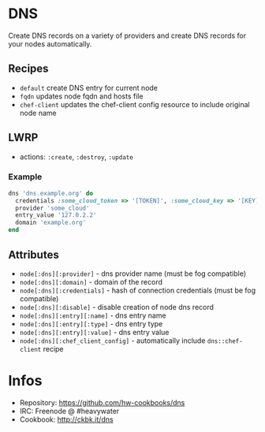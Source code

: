 # DNS

Create DNS records on a variety of providers and 
create DNS records for your nodes automatically.

## Recipes

* `default` create DNS entry for current node
* `fqdn` updates node fqdn and hosts file
* `chef-client` updates the chef-client config resource to include original node name

## LWRP

* actions: `:create`, `:destroy`, `:update`

### Example

```ruby
dns 'dns.example.org' do
  credentials :some_cloud_token => '[TOKEN]', :some_cloud_key => '[KEY]'
  provider 'some_cloud'
  entry_value '127.0.2.2'
  domain 'example.org'
end
```

## Attributes

* `node[:dns][:provider]` - dns provider name (must be fog compatible)
* `node[:dns][:domain]` - domain of the record
* `node[:dns][:credentials]` - hash of connection credentials (must be fog compatible)
* `node[:dns][:disable]` - disable creation of node dns record
* `node[:dns][:entry][:name]` - dns entry name
* `node[:dns][:entry][:type]` - dns entry type
* `node[:dns][:entry][:value]` - dns entry value
* `node[:dns][:chef_client_config]` - automatically include `dns::chef-client` recipe

# Infos
* Repository: https://github.com/hw-cookbooks/dns
* IRC: Freenode @ #heavywater
* Cookbook: http://ckbk.it/dns
